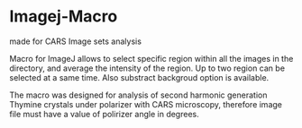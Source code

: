 # Imagej-Macro
made for CARS Image sets analysis

Macro  for ImageJ allows to select specific region within all the images in the directory, and average the intensity of the region. 
Up to two region can be selected at a same time. Also substract backgroud option is available. 

The macro was designed for analysis of second harmonic generation Thymine crystals under polarizer with CARS microscopy,
therefore image file must have a value of polirizer angle in degrees. 
